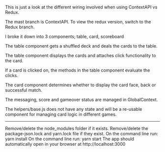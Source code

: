 This is just a look at the different wiring involved when using ContextAPI vs Redux.

The mast branch is ContextAPI. To view the redux version, switch to the Redux branch.

I broke it down into 3 components; table, card, scoreboard  

The table component gets a shuffled deck and deals the cards to the table. 

The table component displays the cards and attaches click functionality to the card. 

If a card is clicked on, the methods in the table component evaluate the clicks. 

The card component determines whether to display the card face, back or successful match.

The messaging, score and gameover status are managed in GlobalContext.

The helpers/base.js does not have any state and will be a re-usable component for managing card logic in different games.  

------------

Remove/delete the node_modules folder if it exists.
Remove/delete the package-json.lock and yarn.lock file if they exist.
On the command line run: yarn install
On the command line run: yarn start
The app should automatically open in your browser at http://localhost:3000


